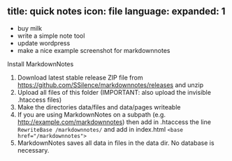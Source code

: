 title: quick notes
icon: file
language: 
expanded: 1
------------------------------------
* buy milk
* write a simple note tool
* update wordpress
* make a nice example screenshot for markdownnotes

Install MarkdownNotes
1. Download latest stable release ZIP file from https://github.com/SSilence/markdownnotes/releases and unzip
2. Upload all files of this folder (IMPORTANT: also upload the invisible .htaccess files)
3. Make the directories data/files and data/pages writeable
4. If you are using MarkdownNotes on a subpath (e.g. http://example.com/markdownnotes) then add in .htaccess the line ``RewriteBase /markdownnotes/`` and add in index.html ``<base href="/markdownnotes">``
5. MarkdownNotes saves all data in files in the data dir. No database is necessary.